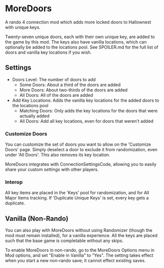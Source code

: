 ﻿# MoreDoors

A rando 4 connection mod which adds more locked doors to Hallownest with unique keys.

Twenty-seven unique doors, each with their own unique key, are added to the game by this mod.
The keys also have vanilla locations, which can optionally be added to the locations pool.
See SPOILER.md for the full list of doors and vanilla key locations if you wish.

## Settings

* Doors Level: The number of doors to add
  * Some Doors: About a third of the doors are added
  * More Doors: About two-thirds of the doors are added
  * All Doors: All of the doors are added
* Add Key Locations: Adds the vanilla key locations for the added doors to the locations pool
  * Matching Doors: Only adds the key locations for the doors that were actually added
  * All Doors: Add all key locations, even for doors that weren't added

### Customize Doors

You can customize the set of doors you want to allow on the 'Customize Doors' page.
Simply deselect a door to exclude it from randomization, even under 'All Doors'. This also removes its key location.

MoreDoors integrates with ConnectionSettingsCode, allowing you to easily share your custom settings with other players.

### Interop

All key items are placed in the 'Keys' pool for randomization, and for All Major Items tracking.
If 'Duplicate Unique Keys' is set, every key gets a duplicate.

## Vanilla (Non-Rando)

You can also play with MoreDoors without using Randomizer (though the mod must remain installed), for a vanilla experience.
All the keys are placed such that the base game is completable without any skips.

To enable MoreDoors in non-rando, go to the MoreDoors Options menu in Mod options, and set "Enable in Vanilla" to "Yes".
The setting takes effect when you start a new non-rando save; it cannot effect existing saves.
